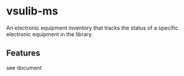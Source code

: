 # vsulib-ms
An electronic equipment inventory that tracks the status of a specific electronic equipment in the library.

## Features
see document 
